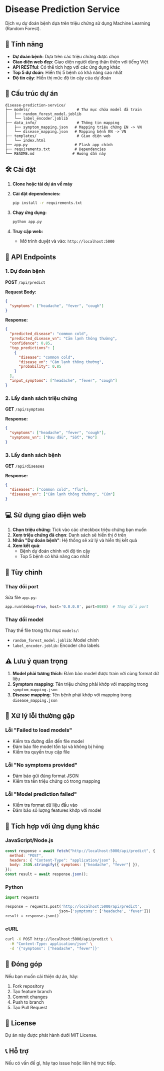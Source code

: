 # Disease Prediction Service

Dịch vụ dự đoán bệnh dựa trên triệu chứng sử dụng Machine Learning (Random Forest).

## 🚀 Tính năng

- **Dự đoán bệnh**: Dựa trên các triệu chứng được chọn
- **Giao diện web đẹp**: Giao diện người dùng thân thiện với tiếng Việt
- **API RESTful**: Có thể tích hợp với các ứng dụng khác
- **Top 5 dự đoán**: Hiển thị 5 bệnh có khả năng cao nhất
- **Độ tin cậy**: Hiển thị mức độ tin cậy của dự đoán

## 📁 Cấu trúc dự án

```
disease-prediction-service/
├── models/                     # Thư mục chứa model đã train
│   ├── random_forest_model.joblib
│   └── label_encoder.joblib
├── data_info/                  # Thông tin mapping
│   ├── symptom_mapping.json   # Mapping triệu chứng EN -> VN
│   └── disease_mapping.json   # Mapping bệnh EN -> VN
├── templates/                  # Giao diện web
│   └── index.html
├── app.py                     # Flask app chính
├── requirements.txt           # Dependencies
└── README.md                 # Hướng dẫn này
```

## 🛠️ Cài đặt

1. **Clone hoặc tải dự án về máy**

2. **Cài đặt dependencies:**

   ```bash
   pip install -r requirements.txt
   ```

3. **Chạy ứng dụng:**

   ```bash
   python app.py
   ```

4. **Truy cập web:**
   - Mở trình duyệt và vào: `http://localhost:5000`

## 🔌 API Endpoints

### 1. Dự đoán bệnh

**POST** `/api/predict`

**Request Body:**

```json
{
  "symptoms": ["headache", "fever", "cough"]
}
```

**Response:**

```json
{
  "predicted_disease": "common cold",
  "predicted_disease_vn": "Cảm lạnh thông thường",
  "confidence": 0.85,
  "top_predictions": [
    {
      "disease": "common cold",
      "disease_vn": "Cảm lạnh thông thường",
      "probability": 0.85
    }
  ],
  "input_symptoms": ["headache", "fever", "cough"]
}
```

### 2. Lấy danh sách triệu chứng

**GET** `/api/symptoms`

**Response:**

```json
{
  "symptoms": ["headache", "fever", "cough"],
  "symptoms_vn": ["Đau đầu", "Sốt", "Ho"]
}
```

### 3. Lấy danh sách bệnh

**GET** `/api/diseases`

**Response:**

```json
{
  "diseases": ["common cold", "flu"],
  "diseases_vn": ["Cảm lạnh thông thường", "Cúm"]
}
```

## 💻 Sử dụng giao diện web

1. **Chọn triệu chứng**: Tick vào các checkbox triệu chứng bạn muốn
2. **Xem triệu chứng đã chọn**: Danh sách sẽ hiển thị ở trên
3. **Nhấn "Dự đoán bệnh"**: Hệ thống sẽ xử lý và hiển thị kết quả
4. **Xem kết quả**:
   - Bệnh dự đoán chính với độ tin cậy
   - Top 5 bệnh có khả năng cao nhất

## 🔧 Tùy chỉnh

### Thay đổi port

Sửa file `app.py`:

```python
app.run(debug=True, host='0.0.0.0', port=8080)  # Thay đổi port
```

### Thay đổi model

Thay thế file trong thư mục `models/`:

- `random_forest_model.joblib`: Model chính
- `label_encoder.joblib`: Encoder cho labels

## ⚠️ Lưu ý quan trọng

1. **Model phải tương thích**: Đảm bảo model được train với cùng format dữ liệu
2. **Symptom mapping**: Tên triệu chứng phải khớp với mapping trong `symptom_mapping.json`
3. **Disease mapping**: Tên bệnh phải khớp với mapping trong `disease_mapping.json`

## 🐛 Xử lý lỗi thường gặp

### Lỗi "Failed to load models"

- Kiểm tra đường dẫn đến file model
- Đảm bảo file model tồn tại và không bị hỏng
- Kiểm tra quyền truy cập file

### Lỗi "No symptoms provided"

- Đảm bảo gửi đúng format JSON
- Kiểm tra tên triệu chứng có trong mapping

### Lỗi "Model prediction failed"

- Kiểm tra format dữ liệu đầu vào
- Đảm bảo số lượng features khớp với model

## 📱 Tích hợp với ứng dụng khác

### JavaScript/Node.js

```javascript
const response = await fetch("http://localhost:5000/api/predict", {
  method: "POST",
  headers: { "Content-Type": "application/json" },
  body: JSON.stringify({ symptoms: ["headache", "fever"] }),
});
const result = await response.json();
```

### Python

```python
import requests

response = requests.post('http://localhost:5000/api/predict',
                        json={'symptoms': ['headache', 'fever']})
result = response.json()
```

### cURL

```bash
curl -X POST http://localhost:5000/api/predict \
  -H "Content-Type: application/json" \
  -d '{"symptoms": ["headache", "fever"]}'
```

## 🤝 Đóng góp

Nếu bạn muốn cải thiện dự án, hãy:

1. Fork repository
2. Tạo feature branch
3. Commit changes
4. Push to branch
5. Tạo Pull Request

## 📄 License

Dự án này được phát hành dưới MIT License.

## 📞 Hỗ trợ

Nếu có vấn đề gì, hãy tạo issue hoặc liên hệ trực tiếp.
